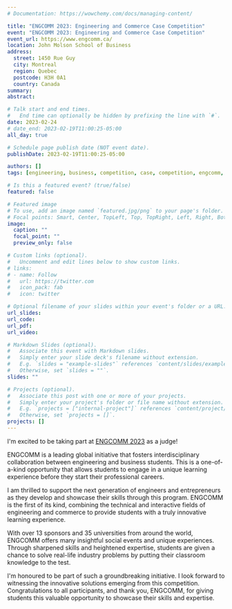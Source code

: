 ```yaml
---
# Documentation: https://wowchemy.com/docs/managing-content/

title: "ENGCOMM 2023: Engineering and Commerce Case Competition"
event: "ENGCOMM 2023: Engineering and Commerce Case Competition"
event_url: https://www.engcomm.ca/
location: John Molson School of Business
address:
  street: 1450 Rue Guy
  city: Montreal
  region: Quebec
  postcode: H3H 0A1
  country: Canada
summary:
abstract:

# Talk start and end times.
#   End time can optionally be hidden by prefixing the line with `#`.
date: 2023-02-24
# date_end: 2023-02-19T11:00:25-05:00
all_day: true

# Schedule page publish date (NOT event date).
publishDate: 2023-02-19T11:00:25-05:00

authors: []
tags: [engineering, business, competition, case, competition, engcomm, engcomm2023]

# Is this a featured event? (true/false)
featured: false

# Featured image
# To use, add an image named `featured.jpg/png` to your page's folder.
# Focal points: Smart, Center, TopLeft, Top, TopRight, Left, Right, BottomLeft, Bottom, BottomRight.
image:
  caption: ""
  focal_point: ""
  preview_only: false

# Custom links (optional).
#   Uncomment and edit lines below to show custom links.
# links:
# - name: Follow
#   url: https://twitter.com
#   icon_pack: fab
#   icon: twitter

# Optional filename of your slides within your event's folder or a URL.
url_slides:
url_code:
url_pdf:
url_video:

# Markdown Slides (optional).
#   Associate this event with Markdown slides.
#   Simply enter your slide deck's filename without extension.
#   E.g. `slides = "example-slides"` references `content/slides/example-slides.md`.
#   Otherwise, set `slides = ""`.
slides: ""

# Projects (optional).
#   Associate this post with one or more of your projects.
#   Simply enter your project's folder or file name without extension.
#   E.g. `projects = ["internal-project"]` references `content/project/deep-learning/index.md`.
#   Otherwise, set `projects = []`.
projects: []
---
```


I'm excited to be taking part at [ENGCOMM 2023](https://www.engcomm.ca/) as a judge!

ENGCOMM is a leading global initiative that fosters interdisciplinary collaboration between engineering and business students. This is a one-of-a-kind opportunity that allows students to engage in a unique learning experience before they start their professional careers.

I am thrilled to support the next generation of engineers and entrepreneurs as they develop and showcase their skills through this program. ENGCOMM is the first of its kind, combining the technical and interactive fields of engineering and commerce to provide students with a truly innovative learning experience.

With over 13 sponsors and 35 universities from around the world, ENGCOMM offers many insightful social events and unique experiences. Through sharpened skills and heightened expertise, students are given a chance to solve real-life industry problems by putting their classroom knowledge to the test.

I'm honoured to be part of such a groundbreaking initiative. I look forward to witnessing the innovative solutions emerging from this competition. Congratulations to all participants, and thank you, ENGCOMM, for giving students this valuable opportunity to showcase their skills and expertise.
